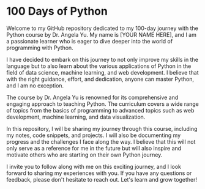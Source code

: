 # 100 Days of Python

Welcome to my GitHub repository dedicated to my 100-day journey with the Python course by Dr. Angela Yu. My name is [YOUR NAME HERE], and I am a passionate learner who is eager to dive deeper into the world of programming with Python.

I have decided to embark on this journey to not only improve my skills in the language but to also learn about the various applications of Python in the field of data science, machine learning, and web development. I believe that with the right guidance, effort, and dedication, anyone can master Python, and I am no exception.

The course by Dr. Angela Yu is renowned for its comprehensive and engaging approach to teaching Python. The curriculum covers a wide range of topics from the basics of programming to advanced topics such as web development, machine learning, and data visualization.

In this repository, I will be sharing my journey through this course, including my notes, code snippets, and projects. I will also be documenting my progress and the challenges I face along the way. I believe that this will not only serve as a reference for me in the future but will also inspire and motivate others who are starting on their own Python journey.

I invite you to follow along with me on this exciting journey, and I look forward to sharing my experiences with you. If you have any questions or feedback, please don't hesitate to reach out. Let's learn and grow together!
